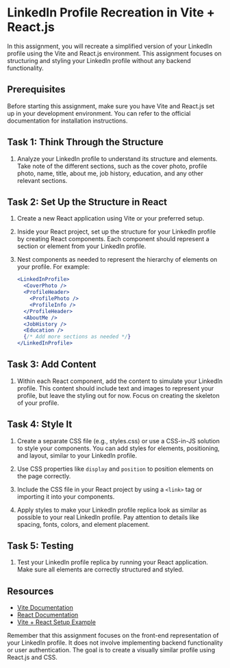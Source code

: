 # LinkedIn Profile Recreation in Vite + React.js

In this assignment, you will recreate a simplified version of your LinkedIn profile using the Vite and React.js environment. This assignment focuses on structuring and styling your LinkedIn profile without any backend functionality.

## Prerequisites

Before starting this assignment, make sure you have Vite and React.js set up in your development environment. You can refer to the official documentation for installation instructions.

## Task 1: Think Through the Structure

1. Analyze your LinkedIn profile to understand its structure and elements. Take note of the different sections, such as the cover photo, profile photo, name, title, about me, job history, education, and any other relevant sections.

## Task 2: Set Up the Structure in React

1. Create a new React application using Vite or your preferred setup.

2. Inside your React project, set up the structure for your LinkedIn profile by creating React components. Each component should represent a section or element from your LinkedIn profile.

3. Nest components as needed to represent the hierarchy of elements on your profile. For example:

   ```jsx
   <LinkedInProfile>
     <CoverPhoto />
     <ProfileHeader>
       <ProfilePhoto />
       <ProfileInfo />
     </ProfileHeader>
     <AboutMe />
     <JobHistory />
     <Education />
     {/* Add more sections as needed */}
   </LinkedInProfile>
   ```

## Task 3: Add Content

1. Within each React component, add the content to simulate your LinkedIn profile. This content should include text and images to represent your profile, but leave the styling out for now. Focus on creating the skeleton of your profile.

## Task 4: Style It

1. Create a separate CSS file (e.g., styles.css) or use a CSS-in-JS solution to style your components. You can add styles for elements, positioning, and layout, similar to your LinkedIn profile.

2. Use CSS properties like `display` and `position` to position elements on the page correctly.

3. Include the CSS file in your React project by using a `<link>` tag or importing it into your components.

4. Apply styles to make your LinkedIn profile replica look as similar as possible to your real LinkedIn profile. Pay attention to details like spacing, fonts, colors, and element placement.

## Task 5: Testing

1. Test your LinkedIn profile replica by running your React application. Make sure all elements are correctly structured and styled.

## Resources

- [Vite Documentation](https://vitejs.dev/guide/)
- [React Documentation](https://reactjs.org/docs/getting-started.html)
- [Vite + React Setup Example](https://react.vitejs.dev/guide/)

Remember that this assignment focuses on the front-end representation of your LinkedIn profile. It does not involve implementing backend functionality or user authentication. The goal is to create a visually similar profile using React.js and CSS.